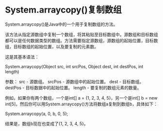 # System.arraycopy()复制数组

System.arraycopy()是Java中的一个用于复制数组的方法。 

该方法从指定源数组中复制一个数组，将其粘贴至目标数组中。源数组和目标数组都可以是任何数据类型的数组。方法需要指定源数组，源数组的起始位置，目标数组，目标数组的起始位置，以及要复制的元素数。

这是其基本语法：

System.arraycopy(Object src, int srcPos, Object dest, int destPos, int length)

参数：
src - 源数组。
srcPos - 源数组中的起始位置。
dest - 目标数组。
destPos - 目标数据中的起始位置。
length - 要复制的数组元素的数量。

例如，如果你有两个数组，一个是int[] a = {1, 2, 3, 4, 5}，另一个是int[] b = new int[5]，然后你可以用System.arraycopy()方法将数组a复制到数组b，具体如下：

System.arraycopy(a, 0, b, 0, 5);

结果是，数组b现在也变成了{1, 2, 3, 4, 5}。